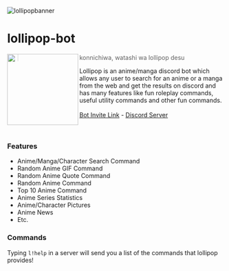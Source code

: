 ![lollipopbanner](https://user-images.githubusercontent.com/47650058/147891305-58aa09b6-2053-4180-9a9a-8c09826567f1.png)

# lollipop-bot
<img src="https://i.imgur.com/CF6ogNL.jpeg" width=165 align="left"/>

> konnichiwa, watashi wa lollipop desu <br>

Lollipop is an anime/manga discord bot which allows any user to search for an anime or a manga from the web and get the results on discord and has many features like fun roleplay commands, useful utility commands and other fun commands. <br><br>
[Bot Invite Link](https://discord.com/api/oauth2/authorize?client_id=919061572649910292&permissions=1524444294464&scope=bot%20applications.commands) - [Discord Server](https://discord.gg/3ZDpPyR)

<br>

### Features
- Anime/Manga/Character Search Command
- Random Anime GIF Command
- Random Anime Quote Command
- Random Anime Command
- Top 10 Anime Command
- Anime Series Statistics
- Anime/Character Pictures
- Anime News
- Etc.

### Commands
Typing `l!help` in a server will send you a list of the commands that lollipop provides!


